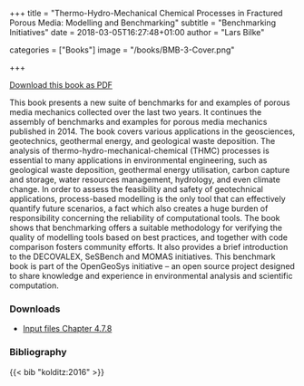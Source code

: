+++
title = "Thermo-Hydro-Mechanical Chemical Processes in Fractured Porous Media: Modelling and Benchmarking"
subtitle = "Benchmarking Initiatives"
date = 2018-03-05T16:27:48+01:00
author = "Lars Bilke"

categories = ["Books"]
image = "/books/BMB-3-Cover.png"

+++

[<i class="far fa-file-pdf"></i> Download this book as PDF](https://ogsstorage.blob.core.windows.net/web/Books/Benchmark-Book-3/BMB3_final_version-opt.pdf)  

This book presents a new suite of benchmarks for and examples of porous media mechanics collected over the last two years. It continues the assembly of benchmarks and examples for porous media mechanics published in 2014. The book covers various applications in the geosciences, geotechnics, geothermal energy, and geological waste deposition. The analysis of thermo-hydro-mechanical-chemical (THMC) processes is essential to many applications in environmental engineering, such as geological waste deposition, geothermal energy utilisation, carbon capture and storage, water resources management, hydrology, and even climate change. In order to assess the feasibility and safety of geotechnical applications, process-based modelling is the only tool that can effectively quantify future scenarios, a fact which also creates a huge burden of responsibility concerning the reliability of computational tools. The book shows that benchmarking offers a suitable methodology for verifying the quality of modelling tools based on best practices, and together with code comparison fosters community efforts. It also  provides a brief introduction to the DECOVALEX, SeSBench and MOMAS initiatives. This benchmark book is part of the OpenGeoSys initiative – an open source project designed to share knowledge and experience in environmental analysis and scientific computation.

<div class='note clear-both'>

### <i class="far fa-download"></i> Downloads

- [<i class="far fa-file-archive"></i> Input files Chapter 4.7.8](https://ogsstorage.blob.core.windows.net/web/Books/Benchmark-Book-3/Input-files-Vogel-Chapter-4_7_8.zip)  
</div>

<div class='note'>

### <i class="far fa-book"></i> Bibliography

{{< bib "kolditz:2016" >}}
</div>
